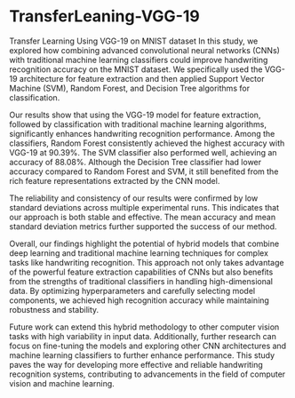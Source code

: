 # TransferLeaning-VGG-19
Transfer Learning Using VGG-19 on MNIST dataset
In this study, we explored how combining advanced convolutional neural networks (CNNs) with traditional machine learning classifiers could improve handwriting recognition accuracy on the MNIST dataset. We specifically used the VGG-19 architecture for feature extraction and then applied Support Vector Machine (SVM), Random Forest, and Decision Tree algorithms for classification.

Our results show that using the VGG-19 model for feature extraction, followed by classification with traditional machine learning algorithms, significantly enhances handwriting recognition performance. Among the classifiers, Random Forest consistently achieved the highest accuracy with VGG-19 at 90.39%. The SVM classifier also performed well, achieving an accuracy of 88.08%. Although the Decision Tree classifier had lower accuracy compared to Random Forest and SVM, it still benefited from the rich feature representations extracted by the CNN model.

The reliability and consistency of our results were confirmed by low standard deviations across multiple experimental runs. This indicates that our approach is both stable and effective. The mean accuracy and mean standard deviation metrics further supported the success of our method.

Overall, our findings highlight the potential of hybrid models that combine deep learning and traditional machine learning techniques for complex tasks like handwriting recognition. This approach not only takes advantage of the powerful feature extraction capabilities of CNNs but also benefits from the strengths of traditional classifiers in handling high-dimensional data. By optimizing hyperparameters and carefully selecting model components, we achieved high recognition accuracy while maintaining robustness and stability.

Future work can extend this hybrid methodology to other computer vision tasks with high variability in input data. Additionally, further research can focus on fine-tuning the models and exploring other CNN architectures and machine learning classifiers to further enhance performance. This study paves the way for developing more effective and reliable handwriting recognition systems, contributing to advancements in the field of computer vision and machine learning.
